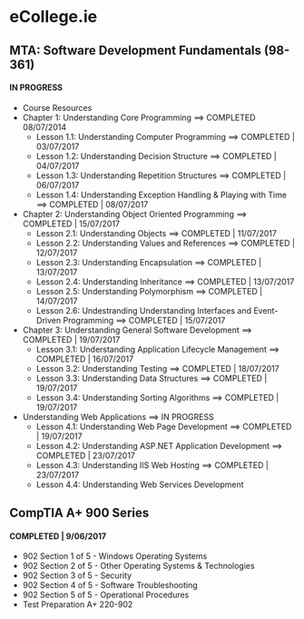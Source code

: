 # eCollege.ie

## MTA: Software Development Fundamentals (98-361)
#### IN PROGRESS
* Course Resources
* Chapter 1: Understanding Core Programming ==> COMPLETED 08/07/2014
  * Lesson 1.1: Understanding Computer Programming ==> COMPLETED | 03/07/2017
  * Lesson 1.2: Understanding Decision Structure ==> COMPLETED | 04/07/2017
  * Lesson 1.3: Understanding Repetition Structures ==> COMPLETED | 06/07/2017
  * Lesson 1.4: Understanding Exception Handling & Playing with Time ==> COMPLETED | 08/07/2017
* Chapter 2: Understanding Object Oriented Programming  ==> COMPLETED | 15/07/2017
  * Lesson 2.1: Understanding Objects ==> COMPLETED | 11/07/2017
  * Lesson 2.2: Understanding Values and References ==> COMPLETED | 12/07/2017
  * Lesson 2.3: Understanding Encapsulation  ==> COMPLETED | 13/07/2017
  * Lesson 2.4: Understanding Inheritance ==> COMPLETED | 13/07/2017
  * Lesson 2.5: Understanding Polymorphism ==> COMPLETED | 14/07/2017
  * Lesson 2.6: Undestranding Understanding Interfaces and Event-Driven Programming ==> COMPLETED | 15/07/2017
* Chapter 3: Understanding General Software Development ==> COMPLETED | 19/07/2017
  * Lesson 3.1: Understanding Application Lifecycle Management ==> COMPLETED | 16/07/2017
  * Lesson 3.2: Understanding Testing ==> COMPLETED | 18/07/2017
  * Lesson 3.3: Understanding Data Structures ==> COMPLETED | 19/07/2017
  * Lesson 3.4: Understanding Sorting Algorithms ==> COMPLETED | 19/07/2017
* Understanding Web Applications ==> IN PROGRESS
  * Lesson 4.1: Understanding Web Page Development ==> COMPLETED | 19/07/2017
  * Lesson 4.2: Understanding ASP.NET Application Development ==> COMPLETED | 23/07/2017
  * Lesson 4.3: Understanding IIS Web Hosting ==> COMPLETED | 23/07/2017
  * Lesson 4.4: Understanding Web Services Development

## CompTIA A+ 900 Series
#### COMPLETED | 9/06/2017
* 902 Section 1 of 5 - Windows Operating Systems
* 902 Section 2 of 5 - Other Operating Systems & Technologies
* 902 Section 3 of 5 - Security
* 902 Section 4 of 5 - Software Troubleshooting
* 902 Section 5 of 5 - Operational Procedures
* Test Preparation A+ 220-902
